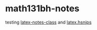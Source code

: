 # math131bh-notes

testing [latex-notes-class](https://github.com/hljeong/latex-notes-class) and [latex.hsnips](https://github.com/hljeong/snippets/blob/latex-test/latex.hsnips)